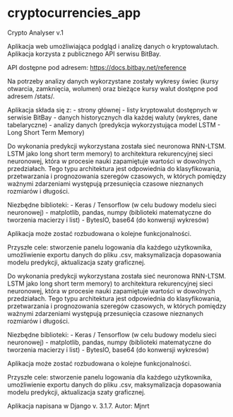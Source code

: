# cryptocurrencies_app

Crypto Analyser v.1

Aplikacja web umożliwiająca podgląd i analizę danych o kryptowalutach. Aplikacja korzysta z publicznego API serwisu BitBay.

API dostępne pod adresem: https://docs.bitbay.net/reference

Na potrzeby analizy danych wykorzystane zostały wykresy świec (kursy otwarcia, zamknięcia, wolumen) oraz bieżące kursy walut dostępne pod adresem /stats/.

Aplikacja składa się z:
    - strony głównej
    - listy kryptowalut dostępnych w serwisie BitBay 
    - danych historycznych dla każdej waluty (wykres, dane tabelaryczne) 
    - analizy danych (predykcja wykorzystująca model LSTM - Long Short Term Memory) 

Do wykonania predykcji wykorzystana została sieć neuronowa RNN-LTSM.
LSTM jako long short term memory) to architektura rekurencyjnej sieci neuronowej, która w procesie nauki zapamiętuje wartości w dowolnych przedziałach. Tego typu 
architektura jest odpowiednia do klasyfikowania, przetwarzania i prognozowania szeregów czasowych, w których pomiędzy ważnymi zdarzeniami występują przesunięcia 
czasowe nieznanych rozmiarów i długości.

Niezbędne biblioteki: 
    - Keras / Tensorflow (w celu budowy modelu sieci neuronowej) 
    - matplotlib, pandas, numpy (biblioteki matematyczne do tworzenia macierzy i list) 
    - BytesIO, base64 (do konwersji wykresów)

Aplikacja może zostać rozbudowana o kolejne funkcjonalności. 

Przyszłe cele: stworzenie panelu logowania dla każdego użytkownika, umożliwienie exportu danych do pliku .csv, maksymalizacja dopasowania modelu predykcji, aktualizacja szaty graficznej.

Do wykonania predykcji wykorzystana została sieć neuronowa RNN-LTSM.
LSTM jako long short term memory) to architektura rekurencyjnej sieci neuronowej, która w procesie nauki zapamiętuje wartości w dowolnych przedziałach. Tego typu 
architektura jest odpowiednia do klasyfikowania, przetwarzania i prognozowania szeregów czasowych, w których pomiędzy ważnymi zdarzeniami występują przesunięcia 
czasowe nieznanych rozmiarów i długości.

Niezbędne biblioteki:
    - Keras / Tensorflow (w celu budowy modelu sieci neuronowej)
    - matplotlib, pandas, numpy (biblioteki matematyczne do tworzenia macierzy i list)
    - BytesIO, base64 (do konwersji wykresów)

Aplikacja może zostać rozbudowana o kolejne funkcjonalności. 

Przyszłe cele: stworzenie panelu logowania dla każdego użytkownika, umożliwienie exportu danych do pliku .csv, maksymalizacja dopasowania modelu predykcji, aktualizacja szaty graficznej.

Aplikacja napisana w Django v. 3.1.7.
Autor: Mjnrt